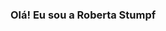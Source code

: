 ### Olá! Eu sou a Roberta Stumpf

<!--
- 🔭 Formada em Desenvolvimento Fullstack.
- 🌱 Atualmente estudando C# e React.
- 💬 robertamdstumpf@gmail.com
-->

